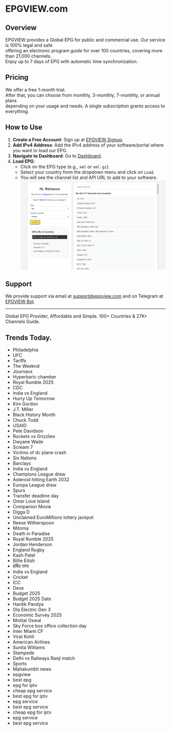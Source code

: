 # EPGVIEW.com



## Overview
EPGVIEW provides a Global EPG for public and commercial use. Our service is 100% legal and safe\
offering an electronic program guide for over 100 countries, covering more than 21,000 channels.\
Enjoy up to 7 days of EPG with automatic time synchronization.

## Pricing
We offer a free 1-month trial. \
After that, you can choose from monthly, 3-monthly, 7-monthly, or annual plans \
depending on your usage and needs. A single subscription grants access to everything.

## How to Use
1. **Create a Free Account**: Sign up at [EPGVIEW Signup](https://epgview.com/signup.php).
2. **Add IPv4 Address**: Add the IPv4 address of your software/portal where you want to load our EPG.
3. **Navigate to Dashboard**: Go to [Dashboard](https://epgview.com/dashboard.php).
4. **Load EPG**:
   - Click on the EPG type (e.g., `xml` or `xml.gz`).
   - Select your country from the dropdown menu and click on `Load`.
   - You will see the channel list and API URL to add to your software.
![EPGVIEW](img/dashboard.png)
## Support
We provide support via email at [support@epgview.com](mailto:support@epgview.com) and on Telegram at [EPGVIEW Bot](https://t.me/epgview_bot).

---

Global EPG Provider, Affordable and Simple. 100+ Countries & 27K+ Channels Guide.

## Trends Today.

- Philadelphia
- UFC
- Tariffs
- The Weeknd
- Journavx
- Hyperbaric chamber
- Royal Rumble 2025
- CDC
- India vs England
- Hurry Up Tomorrow
- Kim Gordon
- J.T. Miller
- Black History Month
- Chuck Todd
- USAID
- Pete Davidson
- Rockets vs Grizzlies
- Dwyane Wade
- Scream 7
- Victims of dc plane crash
- Six Nations
- Barclays
- India vs England
- Champions League draw
- Asteroid hitting Earth 2032
- Europa League draw
- Spurs
- Transfer deadline day
- Omar Love Island
- Companion Movie
- Digga D
- Unclaimed EuroMillions lottery jackpot
- Reese Witherspoon
- Mitoma
- Death in Paradise
- Royal Rumble 2025
- Jordan Henderson
- England Rugby
- Kash Patel
- Billie Eilish
- हर्षित राणा
- India vs England
- Cricket
- ICC
- Deva
- Budget 2025
- Budget 2025 Date
- Hardik Pandya
- Ola Electric Gen 3
- Economic Survey 2025
- Motilal Oswal
- Sky Force box office collection day
- Inter Miami CF
- Virat Kohli
- American Airlines
- Sunita Williams
- Stampede
- Delhi vs Railways Ranji match
- Sports
- Mahakumbh news
- epgview
- best epg
- epg for iptv
- cheap epg service
- best epg for iptv
- epg service
- best epg service
- cheap epg for iptv
- epg service
- best epg service
